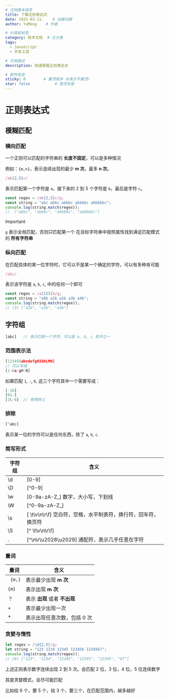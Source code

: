 ```yaml
---
# 文档基本信息
title: 了解正则表达式
date: 2025-03-11-    # 创建日期
author: YuMeng    # 作者

# 分类和标签
category: 技术文档  # 主分类
tags: 
  - JavaScript
  - 开发工具

# 文档描述
description: 快速掌握正则表达式

# 额外信息
sticky: 0        # 置顶顺序（0表示不置顶）
star: false           # 是否标星
---
```


# 正则表达式

## 模糊匹配

### 横向匹配

一个正则可以匹配的字符串的 **长度不固定**，可以是多种情况

例如：`{m,n}`，表示连续出现的最少 **m 次**，最多 **n 次**。

```js
/ab{2,5}c/
```

表示匹配第一个字符是 `a`，接下来的 2 到 5 个字符是 `b`，最后是字符 `c`。

```js
const regex = /ab{2,5}c/g;
const string = "abc abbc abbbc abbbbc abbbbbc";
console.log(string.match(regex));
//  ["abbc", "abbbc", "abbbbc", "abbbbbc"]
```

> [!important]
>
> `g` 表示全局匹配，否则只匹配第一个
> 在目标字符串中按照属性找到满足匹配模式的 **所有字符串**

### 纵向匹配

在匹配具体的某一位字符时，它可以不是某一个确定的字符，可以有多种肯可能

```js
/abc/
```

表示该字符是 `a`, `b`, `c`, 中的任何一个即可

```js
const regex = /a[123]b/g;
const string = "a0b a1b a2b a3b a4b";
console.log(string.match(regex));
// (3) ["a1b", "a2b", "a3b"]
```

## 字符组

```js
[abc]	// 表示匹配一个字符，可以是 a, b, c 其中之一
```

### 范围表示法

```js
[123456abcdefgHIGKLMN]
// 可以写成
[1-6a-gH-N]
```

如果匹配 `1`, `-`, `6`, 这三个字符其中一个需要写成：

```js
[-16]
[61-]
[1\-6]	// 使用转义
```

### 排除

```js
[^abc]
```

表示某一位的字符可以是任何东西，除了 `a`, `b`, `c`.

### 简写形式

| 字符组 | 含义                                                         |
| ------ | ------------------------------------------------------------ |
| \d     | [0-9]                                                        |
| \D     | [^0-9]                                                       |
| \w     | [0-9a-zA-Z_] 数字，大小写，下划线                            |
| \W     | [^0-9a-zA-Z_]                                                |
| \s     | [ \t\v\n\r\f] 空白符，空格，水平制表符，换行符，回车符，换页符 |
| \S     | [^ \t\v\n\r\f]                                               |
| .      | [^\n\r\u2028\u2029] 通配符，表示几乎任意在字符                |

### 量词

| 量词 | 含义                       |
| ---- | -------------------------- |
|` {m,}` | 表示最少出现 **m 次**        |
| `{m}`  | 表示出现 **m 次**            |
| ？   | 表示 **出现** 或者 **不出现** |
| +    | 表示最少出现一次           |
| *    | 表示出现任意次数，包括 0 次  |

### 贪婪与惰性

```js
let regex = /\d{2,5}/g;
let string = "123 1234 12345 123456 1234567";
console.log(string.match(regex));
// (6) ["123", "1234", "12345", "12345", "12345", "67"]
```

上述正则表示数字连续出现 2 到 5 次。会匹配 2 位，3 位，4 位，5 位连续数字

其是贪婪模式，会尽可能匹配

比如给 6 个，要 5 个，给 3 个，要三个，在匹配范围内，越多越好
